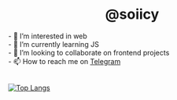 <h1 align="center">@soiicy</h1>
- 👀 I’m interested in web <br/>
- 🌱 I’m currently learning JS <br/>
- 💞️ I’m looking to collaborate on frontend projects <br/>
- 📫 How to reach me on <a href="https://t.me/sooicyy" target="_blank">Telegram<a> <br/>
<br/>

  
[![Top Langs](https://github-readme-stats.vercel.app/api/top-langs/?username=soiicy&layout=compact)](https://github.com/anuraghazra/github-readme-stats)

